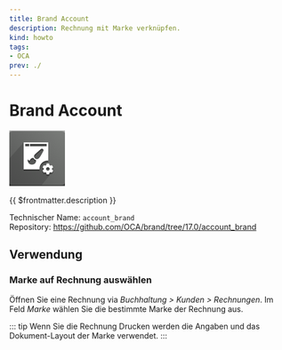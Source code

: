 ```yaml
---
title: Brand Account
description: Rechnung mit Marke verknüpfen.
kind: howto
tags:
- OCA
prev: ./
---
```

# Brand Account
![](attachments/icons_odoo_brand.png)

{{ $frontmatter.description }}

Technischer Name: `account_brand`\
Repository: <https://github.com/OCA/brand/tree/17.0/account_brand>

## Verwendung

### Marke auf Rechnung auswählen

Öffnen Sie eine Rechnung via *Buchhaltung > Kunden > Rechnungen*. Im Feld *Marke* wählen Sie die bestimmte Marke der Rechnung aus.

::: tip
Wenn Sie die Rechnung Drucken werden die Angaben und das Dokument-Layout der Marke verwendet.
:::
